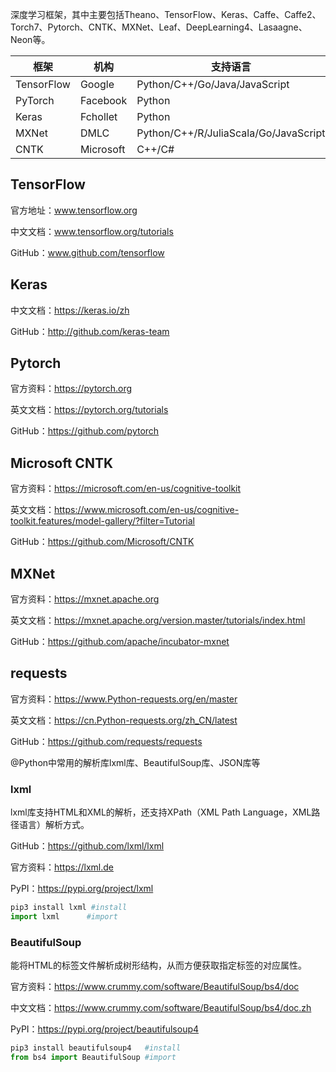 深度学习框架，其中主要包括Theano、TensorFlow、Keras、Caffe、Caffe2、Torch7、Pytorch、CNTK、MXNet、Leaf、DeepLearning4、Lasaagne、Neon等。

| 框架       | 机构      | 支持语言                              |
| ---------- | --------- | ------------------------------------- |
| TensorFlow | Google    | Python/C++/Go/Java/JavaScript         |
| PyTorch    | Facebook  | Python                                |
| Keras      | Fchollet  | Python                                |
| MXNet      | DMLC      | Python/C++/R/JuliaScala/Go/JavaScript |
| CNTK       | Microsoft | C++/C#                                |

## TensorFlow

官方地址：www.tensorflow.org

中文文档：www.tensorflow.org/tutorials

GitHub：www.github.com/tensorflow

## Keras

中文文档：https://keras.io/zh

GitHub：http://github.com/keras-team

## Pytorch

官方资料：https://pytorch.org

英文文档：https://pytorch.org/tutorials

GitHub：https://github.com/pytorch

## Microsoft CNTK

官方资料：https://microsoft.com/en-us/cognitive-toolkit

英文文档：https://www.microsoft.com/en-us/cognitive-toolkit.features/model-gallery/?filter=Tutorial

GitHub：https://github.com/Microsoft/CNTK

## MXNet

官方资料：https://mxnet.apache.org

英文文档：https://mxnet.apache.org/version.master/tutorials/index.html

GitHub：https://github.com/apache/incubator-mxnet

## requests

官方资料：https://www.Python-requests.org/en/master

英文文档：https://cn.Python-requests.org/zh_CN/latest

GitHub：https://github.com/requests/requests



@Python中常用的解析库lxml库、BeautifulSoup库、JSON库等

### lxml 

lxml库支持HTML和XML的解析，还支持XPath（XML Path Language，XML路径语言）解析方式。

GitHub：https://github.com/lxml/lxml

官方资料：https://lxml.de

PyPI：https://pypi.org/project/lxml

```python
pip3 install lxml #install
import lxml		 #import
```

### BeautifulSoup

能将HTML的标签文件解析成树形结构，从而方便获取指定标签的对应属性。

官方资料：https://www.crummy.com/software/BeautifulSoup/bs4/doc

中文文档：https://www.crummy.com/software/BeautifulSoup/bs4/doc.zh

PyPI：https://pypi.org/project/beautifulsoup4

```python
pip3 install beautifulsoup4	  #install
from bs4 import BeautifulSoup #import
```

